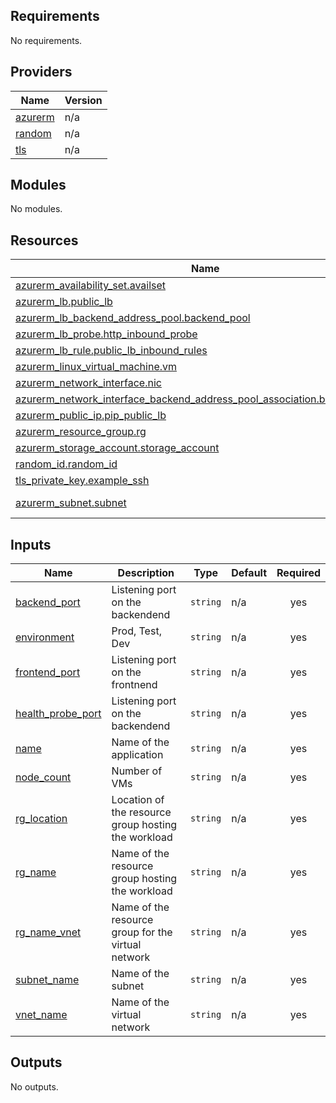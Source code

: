 <!-- BEGIN_TF_DOCS -->
## Requirements

No requirements.

## Providers

| Name | Version |
|------|---------|
| <a name="provider_azurerm"></a> [azurerm](#provider\_azurerm) | n/a |
| <a name="provider_random"></a> [random](#provider\_random) | n/a |
| <a name="provider_tls"></a> [tls](#provider\_tls) | n/a |

## Modules

No modules.

## Resources

| Name | Type |
|------|------|
| [azurerm_availability_set.availset](https://registry.terraform.io/providers/hashicorp/azurerm/latest/docs/resources/availability_set) | resource |
| [azurerm_lb.public_lb](https://registry.terraform.io/providers/hashicorp/azurerm/latest/docs/resources/lb) | resource |
| [azurerm_lb_backend_address_pool.backend_pool](https://registry.terraform.io/providers/hashicorp/azurerm/latest/docs/resources/lb_backend_address_pool) | resource |
| [azurerm_lb_probe.http_inbound_probe](https://registry.terraform.io/providers/hashicorp/azurerm/latest/docs/resources/lb_probe) | resource |
| [azurerm_lb_rule.public_lb_inbound_rules](https://registry.terraform.io/providers/hashicorp/azurerm/latest/docs/resources/lb_rule) | resource |
| [azurerm_linux_virtual_machine.vm](https://registry.terraform.io/providers/hashicorp/azurerm/latest/docs/resources/linux_virtual_machine) | resource |
| [azurerm_network_interface.nic](https://registry.terraform.io/providers/hashicorp/azurerm/latest/docs/resources/network_interface) | resource |
| [azurerm_network_interface_backend_address_pool_association.bep_association](https://registry.terraform.io/providers/hashicorp/azurerm/latest/docs/resources/network_interface_backend_address_pool_association) | resource |
| [azurerm_public_ip.pip_public_lb](https://registry.terraform.io/providers/hashicorp/azurerm/latest/docs/resources/public_ip) | resource |
| [azurerm_resource_group.rg](https://registry.terraform.io/providers/hashicorp/azurerm/latest/docs/resources/resource_group) | resource |
| [azurerm_storage_account.storage_account](https://registry.terraform.io/providers/hashicorp/azurerm/latest/docs/resources/storage_account) | resource |
| [random_id.random_id](https://registry.terraform.io/providers/hashicorp/random/latest/docs/resources/id) | resource |
| [tls_private_key.example_ssh](https://registry.terraform.io/providers/hashicorp/tls/latest/docs/resources/private_key) | resource |
| [azurerm_subnet.subnet](https://registry.terraform.io/providers/hashicorp/azurerm/latest/docs/data-sources/subnet) | data source |

## Inputs

| Name | Description | Type | Default | Required |
|------|-------------|------|---------|:--------:|
| <a name="input_backend_port"></a> [backend\_port](#input\_backend\_port) | Listening port on the backendend | `string` | n/a | yes |
| <a name="input_environment"></a> [environment](#input\_environment) | Prod, Test, Dev | `string` | n/a | yes |
| <a name="input_frontend_port"></a> [frontend\_port](#input\_frontend\_port) | Listening port on the frontnend | `string` | n/a | yes |
| <a name="input_health_probe_port"></a> [health\_probe\_port](#input\_health\_probe\_port) | Listening port on the backendend | `string` | n/a | yes |
| <a name="input_name"></a> [name](#input\_name) | Name of the application | `string` | n/a | yes |
| <a name="input_node_count"></a> [node\_count](#input\_node\_count) | Number of VMs | `string` | n/a | yes |
| <a name="input_rg_location"></a> [rg\_location](#input\_rg\_location) | Location of the resource group hosting the workload | `string` | n/a | yes |
| <a name="input_rg_name"></a> [rg\_name](#input\_rg\_name) | Name of the resource group hosting the workload | `string` | n/a | yes |
| <a name="input_rg_name_vnet"></a> [rg\_name\_vnet](#input\_rg\_name\_vnet) | Name of the resource group for the virtual network | `string` | n/a | yes |
| <a name="input_subnet_name"></a> [subnet\_name](#input\_subnet\_name) | Name of the subnet | `string` | n/a | yes |
| <a name="input_vnet_name"></a> [vnet\_name](#input\_vnet\_name) | Name of the virtual network | `string` | n/a | yes |

## Outputs

No outputs.
<!-- END_TF_DOCS -->